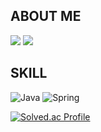 ## ABOUT ME
<a href="https://docs.google.com/document/d/1UN1UpYj4nO8aUE1BmeSiypgB0sySliCrXKNwm3QobXs/edit?usp=sharing?pvs=4"><img src="https://img.shields.io/badge/Resume-000000?style=flat-square&logo=GooleDocs&logoColor=white"/></a>
<a href="https://velog.io/@hw00/posts"><img src="https://img.shields.io/badge/Velog-20C997?style=flat-square&logo=Velog&logoColor=white"/></a>

## SKILL
![Java](https://img.shields.io/badge/java-007396?style=for-the-badge&logo=OpenJDK&logoColor=white)
![Spring](https://img.shields.io/badge/Spring-6DB33F?style=for-the-badge&logo=Spring&logoColor=white)

[![Solved.ac Profile](http://mazassumnida.wtf/api/v2/generate_badge?boj=phw5883)](https://solved.ac/phw5883/)
